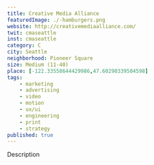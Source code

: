 ```yaml
---
title: Creative Media Alliance
featuredImage: ./-hamburgers.png
website: http://creativemediaalliance.com/
twit: cmaseattle
inst: cmaseattle
category: C
city: Seattle
neighborhood: Pioneer Square
size: Medium (11-40)
place: [-122.33558644429986,47.60290339504598]
tags:
    - marketing
    - advertising
    - video
    - motion
    - ux/ui
    - engineering
    - print
    - strategy
published: true
---
```


Description
